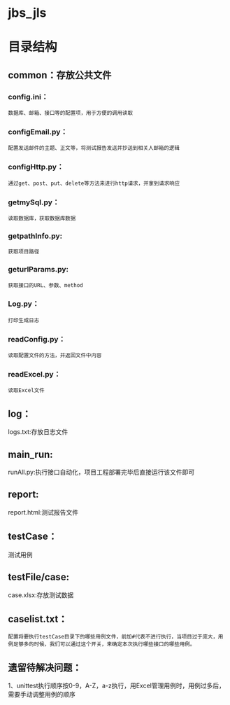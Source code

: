 # jbs_jls
# 目录结构   
## common：存放公共文件   
  ### config.ini：
    数据库、邮箱、接口等的配置项，用于方便的调用读取   
  ### configEmail.py：
    配置发送邮件的主题、正文等，将测试报告发送并抄送到相关人邮箱的逻辑   
  ### configHttp.py：
    通过get、post、put、delete等方法来进行http请求，并拿到请求响应   
  ### getmySql.py：
    读取数据库，获取数据库数据   
  ### getpathInfo.py:
    获取项目路径   
  ### geturlParams.py:
    获取接口的URL、参数、method   
  ### Log.py：
    打印生成日志   
  ### readConfig.py：
    读取配置文件的方法，并返回文件中内容   
  ### readExcel.py：
    读取Excel文件   
  
  
## log：   
  logs.txt:存放日志文件   
  
  
## main_run:   
  runAll.py:执行接口自动化，项目工程部署完毕后直接运行该文件即可   
  
  
## report:   
  report.html:测试报告文件   
  
  
## testCase：
  测试用例
  
 
## testFile/case:
  case.xlsx:存放测试数据
  
  
 ## caselist.txt：
    配置将要执行testCase目录下的哪些用例文件，前加#代表不进行执行，当项目过于庞大，用例足够多的时候，我们可以通过这个开关，来确定本次执行哪些接口的哪些用例。

  
 ## 遗留待解决问题：
 1、unittest执行顺序按0-9，A-Z，a-z执行，用Excel管理用例时，用例过多后，需要手动调整用例的顺序
